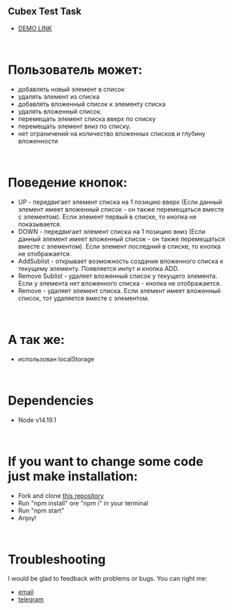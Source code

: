 ## Cubex Test Task

* [DEMO LINK](https://uliton.github.io/cubex_test_task/)
<br>

# Пользователь может:
* добавлять новый элемент в список
* удалять элемент из списка
* добавлять вложенный список к элементу списка
* удалять вложенный список.
* перемещать элемент списка вверх по списку
* перемещать элемент вниз по списку.
* нет ограничений на количество вложенных списков и глубину вложенности
<br>

# Поведение кнопок:
* UP - передвигает элемент списка на 1 позицию вверх (Если данный элемент имеет вложенный список - он также перемещаться вместе с элементом). Если элемент первый в списке, то кнопка не показывается.
* DOWN - передвигает элемент списка на 1 позицию вниз (Если данный элемент имеет вложенный список - он также перемещаться вместе с элементом). Если элемент последний в списке, то кнопка не отображается.
* AddSublist - открывает возможность создания вложенного списка к текущему элементу. Появляется инпут и кнопка ADD.
* Remove Sublist - удаляет вложенный список у текущего элемента. Если у элемента нет вложенного списка - кнопка не отображается.
* Remove - удаляет элемент списка. Если элемент имеет вложенный список, тот удаляется вместе с элементом.
<br>

# А так же:
* использован localStorage
<br>

# Dependencies
* Node v14.19.1
<br>

# If you want to change some code just make installation:
* Fork and clone [this repository](https://github.com/uliton/cubex_test_task)
* Run "npm install" ore "npm i" in your terminal
* Run "npm start"
* Anjoy!
<br>

# Troubleshooting
I would be glad to feedback with problems or bugs.
You can right me:
* [email](mailto:al.haruca@gmail.com)
* [telegram](https://tlgg.ru/@a_haruca)
